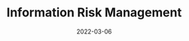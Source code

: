 ---
title: Information Risk Management
subtitle: 
layout: default
modal-id: 3
date: 2022-03-06
img: module-3.jpg
thumbnail: module-3.jpg
alt: image-alt
project-date: 20 Sep 2022
tutor: Dr Stelios Sotiriadis
unit: 12
description: Information Risk Management
---